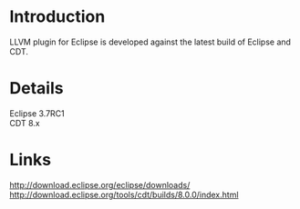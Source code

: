 # Introduction #

LLVM plugin for Eclipse is developed against the latest build of Eclipse and CDT.

# Details #

Eclipse 3.7RC1
<br />
CDT 8.x

# Links #
http://download.eclipse.org/eclipse/downloads/
<br />
http://download.eclipse.org/tools/cdt/builds/8.0.0/index.html